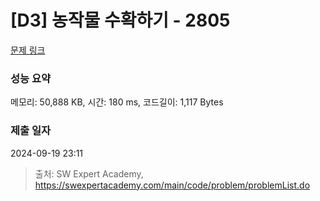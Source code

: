 # [D3] 농작물 수확하기 - 2805 

[문제 링크](https://swexpertacademy.com/main/code/problem/problemDetail.do?contestProbId=AV7GLXqKAWYDFAXB) 

### 성능 요약

메모리: 50,888 KB, 시간: 180 ms, 코드길이: 1,117 Bytes

### 제출 일자

2024-09-19 23:11



> 출처: SW Expert Academy, https://swexpertacademy.com/main/code/problem/problemList.do